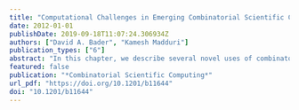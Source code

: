 ```yaml
---
title: "Computational Challenges in Emerging Combinatorial Scientific Computing Applications"
date: 2012-01-01
publishDate: 2019-09-18T11:07:24.306934Z
authors: ["David A. Bader", "Kamesh Madduri"]
publication_types: ["6"]
abstract: "In this chapter, we describe several novel uses of combinatorial techniques that have found widespread use in realms outside traditional scientific computing. The “emerging” scientific disciplines of social and technological network analysis and computational molecular biology serve as the backdrop for our discussion. As illustrative case studies, we present two key problems in each of these areas. Most typical formulations of our chosen case studies are NP-hard optimization problems on graphs, and hence a great variety of new approximation algorithms and heuristics are being designed to solve them. We will provide a high-level overview of the problems, review some popular algorithmic strategies to solve them, and then focus our discussion on interesting combinatorial routines that these methods typically employ. Keeping with this book’s recurring theme of efficient “large-scale computing,” we highlight the state-of-the-art parallel approaches for solving these problems, and out-line challenges that may hinder scalable implementations on current parallel platforms."
featured: false
publication: "*Combinatorial Scientific Computing*"
url_pdf: "https://doi.org/10.1201/b11644"
doi: "10.1201/b11644"
---
```


